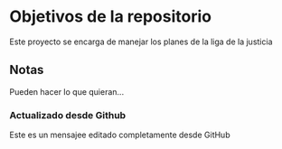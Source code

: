 # Objetivos de la repositorio

Este proyecto se encarga de manejar los planes de la liga de la justicia


## Notas
Pueden hacer lo que quieran...

### Actualizado desde  Github
Este es un mensajee  editado completamente  desde GitHub
